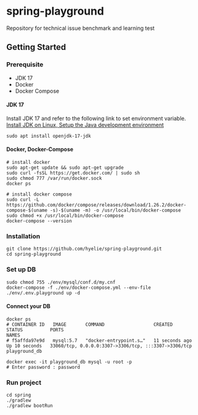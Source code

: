 # spring-playground
Repository for technical issue benchmark and learning test

## Getting Started
### Prerequisite
 - JDK 17
 - Docker
 - Docker Compose

#### JDK 17
Install JDK 17 and refer to the following link to set environment variable. [Install JDK on Linux, Setup the Java development environment](https://hyelie.tistory.com/entry/GCP%EC%97%90-Java-%EA%B0%9C%EB%B0%9C%ED%99%98%EA%B2%BD-%EC%84%B8%ED%8C%85?category=947331)

```
sudo apt install openjdk-17-jdk
```

#### Docker, Docker-Compose
```
# install docker 
sudo apt-get update && sudo apt-get upgrade
sudo curl -fsSL https://get.docker.com/ | sudo sh
sudo chmod 777 /var/run/docker.sock
docker ps

# install docker compose
sudo curl -L https://github.com/docker/compose/releases/download/1.26.2/docker-compose-$(uname -s)-$(uname -m) -o /usr/local/bin/docker-compose
sudo chmod +x /usr/local/bin/docker-compose
docker-compose --version
```

### Installation
```
git clone https://github.com/hyelie/spring-playground.git
cd spring-playground
```

### Set up DB
```
sudo chmod 755 ./env/mysql/conf.d/my.cnf
docker-compose -f ./env/docker-compose.yml --env-file ./env/.env.playground up -d
```

#### Connect your DB
```
docker ps
# CONTAINER ID   IMAGE       COMMAND                  CREATED          STATUS          PORTS                                                  NAMES
# f5affda97e9d   mysql:5.7   "docker-entrypoint.s…"   11 seconds ago   Up 10 seconds   33060/tcp, 0.0.0.0:3307->3306/tcp, :::3307->3306/tcp   playground_db

docker exec -it playground_db mysql -u root -p
# Enter password : password
```

### Run project
```
cd spring
./gradlew
./gradlew bootRun
```